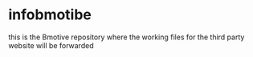 # infobmotibe
this is the Bmotive repository where the working files for the third party website will be forwarded
